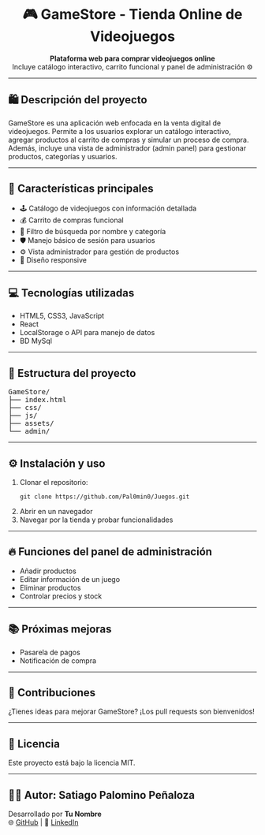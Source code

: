 <h1 align="center">🎮 GameStore - Tienda Online de Videojuegos</h1>

<p align="center">
  <strong>Plataforma web para comprar videojuegos online</strong><br>
  Incluye catálogo interactivo, carrito funcional y panel de administración ⚙️
</p>

---

<h2>🛍️ Descripción del proyecto</h2>
<p>
GameStore es una aplicación web enfocada en la venta digital de videojuegos. 
Permite a los usuarios explorar un catálogo interactivo, agregar productos al carrito de compras 
y simular un proceso de compra. Además, incluye una vista de administrador (admin panel) 
para gestionar productos, categorías y usuarios.
</p>

---

<h2>🚀 Características principales</h2>
<ul>
  <li>🕹️ Catálogo de videojuegos con información detallada</li>
  <li>💰 Carrito de compras funcional</li>
  <li>🔎 Filtro de búsqueda por nombre y categoría</li>
  <li>🛡️ Manejo básico de sesión para usuarios</li>
  <li>⚙️ Vista administrador para gestión de productos</li>
  <li>📱 Diseño responsive</li>
</ul>

---

<h2>💻 Tecnologías utilizadas</h2>
<ul>
  <li>HTML5, CSS3, JavaScript</li>
  <li>React</li>
  <li>LocalStorage o API para manejo de datos</li>
  <li>BD MySql</li>
</ul>

---

<h2>📂 Estructura del proyecto</h2>
<pre>
GameStore/
├── index.html
├── css/
├── js/
├── assets/
└── admin/
</pre>

---

<h2>⚙️ Instalación y uso</h2>
<ol>
  <li>Clonar el repositorio:
    <pre><code>git clone https://github.com/Pal0min0/Juegos.git</code></pre>
  </li>
  <li>Abrir en un navegador</li>
  <li>Navegar por la tienda y probar funcionalidades</li>
</ol>

---

<h2>🔥 Funciones del panel de administración</h2>
<ul>
  <li>Añadir productos</li>
  <li>Editar información de un juego</li>
  <li>Eliminar productos</li>
  <li>Controlar precios y stock</li>
</ul>

---

<h2>📚 Próximas mejoras</h2>
<ul>
  <li>Pasarela de pagos</li>
  <li>Notificación de compra</li>
</ul>

---

<h2>🤝 Contribuciones</h2>
<p>¿Tienes ideas para mejorar GameStore? ¡Los pull requests son bienvenidos!</p>

---

<h2>📜 Licencia</h2>
<p>Este proyecto está bajo la licencia MIT.</p>

---

<h2>👨‍💻 Autor: Satiago Palomino Peñaloza</h2>
<p>
  Desarrollado por <strong>Tu Nombre</strong><br>
  🌐 <a href="https://github.com/">GitHub</a> |
  💼 <a href="https://www.linkedin.com/">LinkedIn</a>
</p>
